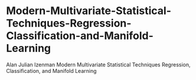 # Modern-Multivariate-Statistical-Techniques-Regression-Classification-and-Manifold-Learning
Alan Julian Izenman Modern Multivariate Statistical Techniques Regression, Classification, and Manifold Learning
